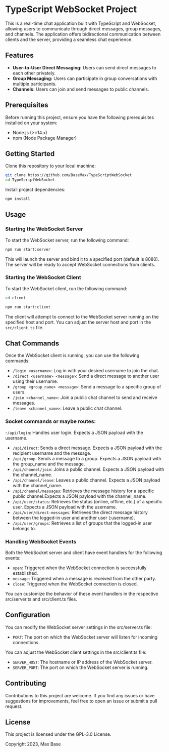 # TypeScript WebSocket Project

This is a real-time chat application built with TypeScript and WebSocket, allowing users to communicate through direct messages, group messages, and channels. The application offers bidirectional communication between clients and the server, providing a seamless chat experience.

## Features

- **User-to-User Direct Messaging:** Users can send direct messages to each other privately.
- **Group Messaging:** Users can participate in group conversations with multiple participants.
- **Channels:** Users can join and send messages to public channels.

## Prerequisites

Before running this project, ensure you have the following prerequisites installed on your system:

- Node.js (>=14.x)
- npm (Node Package Manager)

## Getting Started

Clone this repository to your local machine:

```bash
git clone https://github.com/BaseMax/TypeScriptWebSocket
cd TypeScriptWebSocket
```

Install project dependencies:
```bash
npm install
```

## Usage

### Starting the WebSocket Server


To start the WebSocket server, run the following command:

```bash
npm run start:server
```

This will launch the server and bind it to a specified port (default is 8080). The server will be ready to accept WebSocket connections from clients.

### Starting the WebSocket Client

To start the WebSocket client, run the following command:

```bash
cd client
```

```bash
npm run start:client
```

The client will attempt to connect to the WebSocket server running on the specified host and port. You can adjust the server host and port in the `src/client.ts` file.

## Chat Commands

Once the WebSocket client is running, you can use the following commands:

- `/login <username>`: Log in with your desired username to join the chat.
- `/direct <username> <message>`: Send a direct message to another user using their username.
- `/group <group_name> <message>`: Send a message to a specific group of users.
- `/join <channel_name>`: Join a public chat channel to send and receive messages.
- `/leave <channel_name>`: Leave a public chat channel.

### Socket commands or maybe routes:

 -`/api/login`: Handles user login. Expects a JSON payload with the username.
- `/api/direct`: Sends a direct message. Expects a JSON payload with the recipient username and the message.
- `/api/group`: Sends a message to a group. Expects a JSON payload with the group_name and the message.
- `/api/channel/join`: Joins a public channel. Expects a JSON payload with the channel_name.
- `/api/channel/leave`: Leaves a public channel. Expects a JSON payload with the channel_name.
- `/api/channel/messages`: Retrieves the message history for a specific public channel.Expects a JSON payload with the channel_name.
- `/api/user/status`: Retrieves the status (online, offline, etc.) of a specific user. Expects a JSON payload with the username.
- `/api/user/direct-messages`: Retrieves the direct message history between the logged-in user and another user (:username).
- `/api/user/groups`: Retrieves a list of groups that the logged-in user belongs to.

### Handling WebSocket Events

Both the WebSocket server and client have event handlers for the following events:

- `open`: Triggered when the WebSocket connection is successfully established.
- `message`: Triggered when a message is received from the other party.
- `close`: Triggered when the WebSocket connection is closed.

You can customize the behavior of these event handlers in the respective src/server.ts and src/client.ts files.

## Configuration

You can modify the WebSocket server settings in the src/server.ts file:

- `PORT`: The port on which the WebSocket server will listen for incoming connections.

You can adjust the WebSocket client settings in the src/client.ts file:

- `SERVER_HOST`: The hostname or IP address of the WebSocket server.
- `SERVER_PORT`: The port on which the WebSocket server is running.

## Contributing

Contributions to this project are welcome. If you find any issues or have suggestions for improvements, feel free to open an issue or submit a pull request.

## License

This project is licensed under the GPL-3.0 License.

Copyright 2023, Max Base
